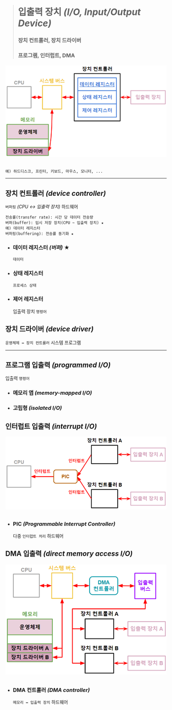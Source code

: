 ># 입출력 장치 *(I/O, Input/Output Device)*
>
>### 장치 컨트롤러, 장치 드라이버
>### 프로그램, 인터럽트, DMA
###### <img src = 'img/입출력 장치.png'>
```angular2html
예) 하드디스크, 프린터, 키보드, 마우스, 모니터, ...
```
---

## 장치 컨트롤러 *(device controller)*
`버퍼링` *(CPU ↔ 입출력 장치)* 하드웨어
```
전송률(transfer rate): 시간 당 데이터 전송량
버퍼(buffer): 임시 저장 장치(CPU ~ 입출력 장치) ★
예) 데이터 레지스터
버퍼링(buffering): 전송률 동기화 ★
```

+ ### 데이터 레지스터 *(버퍼)* ★
   `데이터` 

+ ### 상태 레지스터
  `프로세스 상태`

+ ### 제어 레지스터
  입출력 장치 `명령어`

## 장치 드라이버 *(device driver)*
`운영체제 ↔ 장치 컨트롤러` 시스템 프로그램

---

## 프로그램 입출력 *(programmed I/O)*
입출력 `명령어`

+ ### 메모리 앱 *(memory-mapped I/O)*

+ ### 고립형 *(isolated I/O)*

## 인터럽트 입출력 *(interrupt I/O)*
###### <img src = 'img/인터럽트 입출력.png'>

+ ### PIC *(Programmable Interrupt Controller)*
  다중 `인터럽트 처리` 하드웨어

## DMA 입출력 *(direct memory access I/O)*
###### <img src = 'img/DMA 입출력.png'>

+ ### DMA 컨트롤러 *(DMA controller)*
  `메모리 ↔ 입출력 장치` 하드웨어